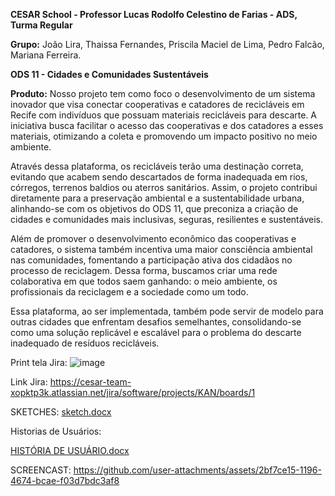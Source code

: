 **CESAR School - Professor Lucas Rodolfo Celestino de Farias - ADS, Turma Regular**

**Grupo:** João Lira, Thaissa Fernandes, Priscila Maciel de Lima, Pedro Falcão, Mariana Ferreira.

**ODS 11 - Cidades e Comunidades Sustentáveis**

**Produto:**
Nosso projeto tem como foco o desenvolvimento de um sistema inovador que visa conectar cooperativas e catadores de recicláveis em Recife com indivíduos que possuam materiais recicláveis para descarte. A iniciativa busca facilitar o acesso das cooperativas e dos catadores a esses materiais, otimizando a coleta e promovendo um impacto positivo no meio ambiente. 

Através dessa plataforma, os recicláveis terão uma destinação correta, evitando que acabem sendo descartados de forma inadequada em rios, córregos, terrenos baldios ou aterros sanitários. Assim, o projeto contribui diretamente para a preservação ambiental e a sustentabilidade urbana, alinhando-se com os objetivos do ODS 11, que preconiza a criação de cidades e comunidades mais inclusivas, seguras, resilientes e sustentáveis.

Além de promover o desenvolvimento econômico das cooperativas e catadores, o sistema também incentiva uma maior consciência ambiental nas comunidades, fomentando a participação ativa dos cidadãos no processo de reciclagem. Dessa forma, buscamos criar uma rede colaborativa em que todos saem ganhando: o meio ambiente, os profissionais da reciclagem e a sociedade como um todo.

Essa plataforma, ao ser implementada, também pode servir de modelo para outras cidades que enfrentam desafios semelhantes, consolidando-se como uma solução replicável e escalável para o problema do descarte inadequado de resíduos recicláveis.

Print tela Jira:
![image](https://github.com/user-attachments/assets/07b38b86-770c-47fd-9a6b-a234df0285ac)


Link Jira:
https://cesar-team-xopktp3k.atlassian.net/jira/software/projects/KAN/boards/1

SKETCHES:
[sketch.docx](https://github.com/user-attachments/files/16894170/sketch.docx)


Historias de Usuários:

[HISTÓRIA DE USUÁRIO.docx](https://github.com/user-attachments/files/16852381/HISTORIA.DE.USUARIO.docx)

SCREENCAST:
https://github.com/user-attachments/assets/2bf7ce15-1196-4674-bcae-f03d7bdc3af8


